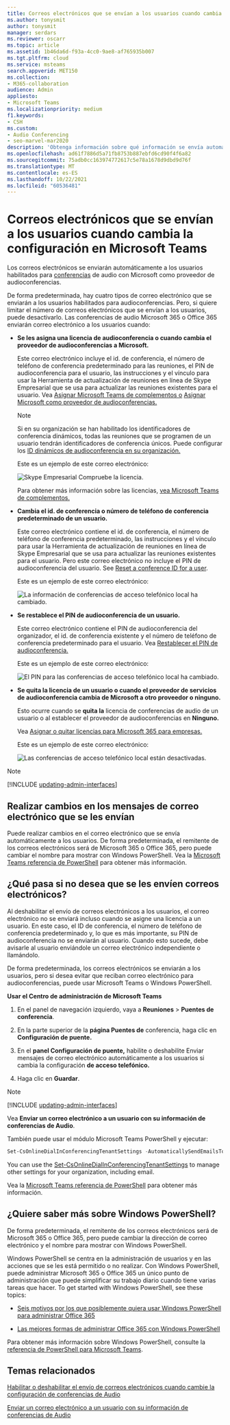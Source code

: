 ```yaml
---
title: Correos electrónicos que se envían a los usuarios cuando cambia la configuración
ms.author: tonysmit
author: tonysmit
manager: serdars
ms.reviewer: oscarr
ms.topic: article
ms.assetid: 1b46da6d-f93a-4cc0-9ae8-af765935b007
ms.tgt.pltfrm: cloud
ms.service: msteams
search.appverid: MET150
ms.collection:
- M365-collaboration
audience: Admin
appliesto:
- Microsoft Teams
ms.localizationpriority: medium
f1.keywords:
- CSH
ms.custom:
- Audio Conferencing
- seo-marvel-mar2020
description: 'Obtenga información sobre qué información se envía automáticamente a los usuarios por correo electrónico cuando la configuración de las conferencias de acceso telefónico local cambia en Microsoft Teams. '
ms.openlocfilehash: ad61f7886d5a71fb8753b887ebfd6cd90f4f6a82
ms.sourcegitcommit: 75adb0cc163974772617c5e78a1678d9dbd9d76f
ms.translationtype: MT
ms.contentlocale: es-ES
ms.lasthandoff: 10/22/2021
ms.locfileid: "60536481"
---
```

# <a name="emails-sent-to-users-when-their-settings-change-in-microsoft-teams"></a>Correos electrónicos que se envían a los usuarios cuando cambia la configuración en Microsoft Teams

Los correos electrónicos se enviarán automáticamente a los usuarios habilitados para [conferencias](set-up-audio-conferencing-in-teams.md) de audio con Microsoft como proveedor de audioconferencias.

De forma predeterminada, hay cuatro tipos de correo electrónico que se enviarán a los usuarios habilitados para audioconferencias. Pero, si quiere limitar el número de correos electrónicos que se envían a los usuarios, puede desactivarlo. Las conferencias de audio Microsoft 365 o Office 365 enviarán correo electrónico a los usuarios cuando:

- **Se les asigna una licencia de audioconferencia o cuando cambia el proveedor de audioconferencias a Microsoft.**

     Este correo electrónico incluye el id. de conferencia, el número de teléfono de conferencia predeterminado para las reuniones, el PIN de audioconferencia para el usuario, las instrucciones y el vínculo para usar la Herramienta de actualización de reuniones en línea de Skype Empresarial que se usa para actualizar las reuniones existentes para el usuario. Vea [Asignar Microsoft Teams de complementos o](./teams-add-on-licensing/microsoft-teams-add-on-licensing.md) [Asignar Microsoft como proveedor de audioconferencias.](/SkypeForBusiness/audio-conferencing-in-office-365/assign-microsoft-as-the-audio-conferencing-provider)

    > [!NOTE]
    > Si en su organización se han habilitado los identificadores de conferencia dinámicos, todas las reuniones que se programen de un usuario tendrán identificadores de conferencia únicos. Puede configurar los [ID dinámicos de audioconferencia en su organización.](/skypeforbusiness/audio-conferencing-in-office-365/reset-a-conference-id-for-a-user) 

    Este es un ejemplo de este correo electrónico:

     ![Skype Empresarial Compruebe la licencia.](media/teams-emails-sent-to-users-when-settings-change-image1.png)

    Para obtener más información sobre las licencias, [vea Microsoft Teams de complementos.](./teams-add-on-licensing/microsoft-teams-add-on-licensing.md)

- **Cambia el id. de conferencia o número de teléfono de conferencia predeterminado de un usuario.**

    Este correo electrónico contiene el id. de conferencia, el número de teléfono de conferencia predeterminado, las instrucciones y el vínculo para usar la Herramienta de actualización de reuniones en línea de Skype Empresarial que se usa para actualizar las reuniones existentes para el usuario. Pero este correo electrónico no incluye el PIN de audioconferencia del usuario. See [Reset a conference ID for a user](reset-a-conference-id-for-a-user-in-teams.md).

    Este es un ejemplo de este correo electrónico:

     ![La información de conferencias de acceso telefónico local ha cambiado.](media/teams-emails-sent-to-users-when-settings-change-image2.png)

- **Se restablece el PIN de audioconferencia de un usuario.**

    Este correo electrónico contiene el PIN de audioconferencia del organizador, el id. de conferencia existente y el número de teléfono de conferencia predeterminado para el usuario. Vea [Restablecer el PIN de audioconferencia.](reset-the-audio-conferencing-pin-in-teams.md)
    
     Este es un ejemplo de este correo electrónico:
    
     ![El PIN para las conferencias de acceso telefónico local ha cambiado.](media/teams-emails-sent-to-users-when-settings-change-image3.png)
  
- **Se quita la licencia de un usuario o cuando el proveedor de servicios de audioconferencia cambia de Microsoft a otro proveedor o ninguno.**

    Esto ocurre cuando se **quita la** licencia de conferencias de audio de un usuario o al establecer el proveedor de audioconferencias en **Ninguno.**

    Vea [Asignar o quitar licencias para Microsoft 365 para empresas.](https://support.office.com/article/997596b5-4173-4627-b915-36abac6786dc)

    Este es un ejemplo de este correo electrónico:

     ![Las conferencias de acceso telefónico local están desactivadas.](media/teams-emails-sent-to-users-when-settings-change-image4.png)

> [!NOTE]
> [!INCLUDE [updating-admin-interfaces](includes/updating-admin-interfaces.md)]

## <a name="make-changes-to-the-email-messages-that-are-sent-to-them"></a>Realizar cambios en los mensajes de correo electrónico que se les envían

Puede realizar cambios en el correo electrónico que se envía automáticamente a los usuarios. De forma predeterminada, el remitente de los correos electrónicos será de Microsoft 365 o Office 365, pero puede cambiar el nombre para mostrar con Windows PowerShell. Vea la [Microsoft Teams referencia de PowerShell](/powershell/module/teams/?view=teams-ps) para obtener más información.

## <a name="what-if-you-dont-want-email-to-be-sent-to-them"></a>¿Qué pasa si no desea que se les envíen correos electrónicos?

Al deshabilitar el envío de correos electrónicos a los usuarios, el correo electrónico no se enviará incluso cuando se asigne una licencia a un usuario. En este caso, el ID de conferencia, el número de teléfono de conferencia predeterminado y, lo que es más importante, su PIN de audioconferencia no se enviarán al usuario. Cuando esto sucede, debe avisarle al usuario enviándole un correo electrónico independiente o llamándolo.

De forma predeterminada, los correos electrónicos se enviarán a los usuarios, pero si desea evitar que reciban correo electrónico para audioconferencias, puede usar Microsoft Teams o Windows PowerShell. 

 **Usar el Centro de administración de Microsoft Teams**

1. En el panel de navegación izquierdo, vaya a **Reuniones** > **Puentes de conferencia**. 

2. En la parte superior de la **página Puentes de** conferencia, haga clic en **Configuración de puente.** 

3. En el **panel Configuración de puente,** habilite o deshabilite Enviar mensajes de correo electrónico automáticamente a los usuarios si cambia la configuración **de acceso telefónico.**

4. Haga clic en **Guardar**.

> [!Note]
> [!INCLUDE [updating-admin-interfaces](includes/updating-admin-interfaces.md)]

Vea **Enviar un correo electrónico a un usuario con su información de conferencias de Audio**.

También puede usar el módulo Microsoft Teams PowerShell y ejecutar:

```PowerShell
Set-CsOnlineDialInConferencingTenantSettings -AutomaticallySendEmailsToUsers $true|$false
```

You can use the [Set-CsOnlineDialInConferencingTenantSettings](/powershell/module/skype/set-csonlinedialinconferencingtenantsettings) to manage other settings for your organization, including email.

Vea la [Microsoft Teams referencia de PowerShell](/powershell/module/teams/?view=teams-ps) para obtener más información.

## <a name="want-to-know-more-about-windows-powershell"></a>¿Quiere saber más sobre Windows PowerShell?

De forma predeterminada, el remitente de los correos electrónicos será de Microsoft 365 o Office 365, pero puede cambiar la dirección de correo electrónico y el nombre para mostrar con Windows PowerShell. 

Windows PowerShell se centra en la administración de usuarios y en las acciones que se les está permitido o no realizar. Con Windows PowerShell, puede administrar Microsoft 365 o Office 365 un único punto de administración que puede simplificar su trabajo diario cuando tiene varias tareas que hacer. To get started with Windows PowerShell, see these topics:

  - [Seis motivos por los que posiblemente quiera usar Windows PowerShell para administrar Office 365](/microsoft-365/enterprise/why-you-need-to-use-microsoft-365-powershell)

  - [Las mejores formas de administrar Office 365 con Windows PowerShell](/previous-versions//dn568025(v=technet.10))

Para obtener más información sobre Windows PowerShell, consulte la [referencia de PowerShell para Microsoft Teams](/powershell/module/teams/?view=teams-ps).


## <a name="related-topics"></a>Temas relacionados

[Habilitar o deshabilitar el envío de correos electrónicos cuando cambie la configuración de conferencias de Audio](enable-or-disable-sending-emails-when-their-settings-change-in-teams.md)

[Enviar un correo electrónico a un usuario con su información de conferencias de Audio](send-an-email-to-a-user-with-their-dial-in-information-in-teams.md)
